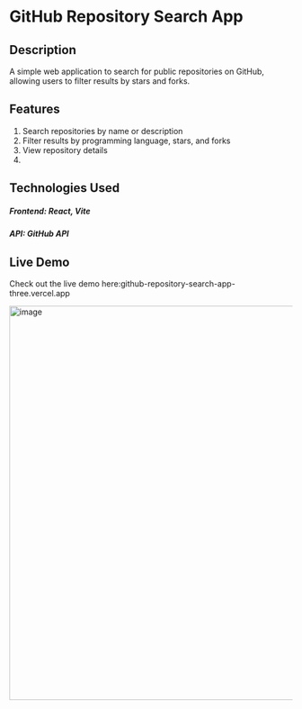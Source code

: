 


# GitHub Repository Search App
## Description
A simple web application to search for public repositories on GitHub, allowing users to filter results by stars and forks.

## Features
1. Search repositories by name or description
2. Filter results by programming language, stars, and forks
3. View repository details
4. 
## Technologies Used
##### Frontend: React, Vite
##### API: GitHub API

## Live Demo
Check out the live demo here:github-repository-search-app-three.vercel.app

<img width="700" alt="image" src="https://github.com/user-attachments/assets/c60a0984-48c6-4e2c-bd4a-8d6eca5bc94c">
